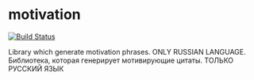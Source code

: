 # motivation
[![Build Status](https://travis-ci.com/dikey0ficial/motivation.svg?branch=master)](https://travis-ci.com/dikey0ficial/motivation)

Library which generate motivation phrases. ONLY RUSSIAN LANGUAGE. Библиотека, которая генерирует мотивирующие цитаты. ТОЛЬКО РУССКИЙ ЯЗЫК
